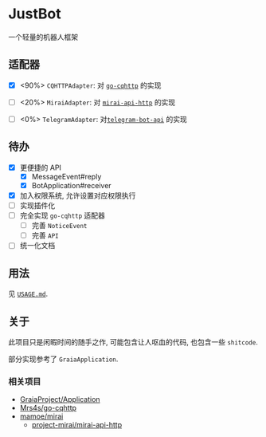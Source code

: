 # JustBot

一个轻量的机器人框架

## 适配器

- [x] <90%> `CQHTTPAdapter`: 对 [`go-cqhttp`](https://github.com/Mrs4s/go-cqhttp) 的实现

- [ ] <20%> `MiraiAdapter`: 对 [`mirai-api-http`](https://github.com/project-mirai/mirai-api-http) 的实现

- [ ] <0%> `TelegramAdapter`: 对[`telegram-bot-api`](https://github.com/eternnoir/pyTelegramBotAPI) 的实现

## 待办

- [x] 更便捷的 API
  * [x] MessageEvent#reply
  * [x] BotApplication#receiver
- [x] 加入权限系统, 允许设置对应权限执行
- [ ] 实现插件化
- [ ] 完全实现 `go-cqhttp` 适配器
  * [ ] 完善 `NoticeEvent`
  * [ ] 完善 `API`
- [ ] 统一化文档

## 用法

见 [`USAGE.md`](USAGE.md).

## 关于

此项目只是闲暇时间的随手之作, 可能包含让人呕血的代码, 也包含一些 `shitcode`.

部分实现参考了 `GraiaApplication`.

### 相关项目

- [GraiaProject/Application](https://github.com/GraiaProject/Application)
- [Mrs4s/go-cqhttp](https://github.com/Mrs4s/go-cqhttp)
- [mamoe/mirai](https://github.com/mamoe/mirai)
  * [project-mirai/mirai-api-http](https://github.com/project-mirai/mirai-api-http)
